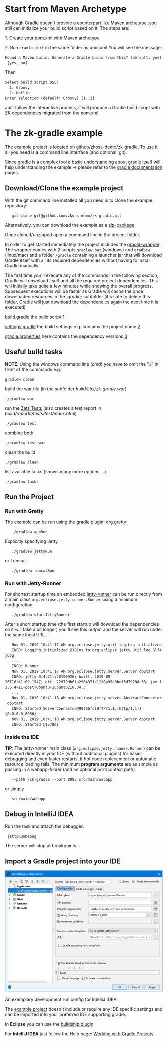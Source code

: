

# Start from Maven Archetype

Although Gradle doesn't provide a counterpart like Maven archetype, you
still can initialize your build script based on it. The steps are:

1\. [Create your pom.xml with Maven
archetype](https://www.zkoss.org/wiki/ZK_Installation_Guide/Quick_Start/Create_and_Run_Your_First_ZK_Application_with_Maven_Archetype)

2\. Run `gradle init` in the same folder as pom.xml You will see the
message:

`Found a Maven build. Generate a Gradle build from this? (default: yes) [yes, no]`

Then

`Select build script DSL:`  
`  1: Groovy`  
`  2: Kotlin`  
`Enter selection (default: Groovy) [1..2]`

Just follow the interactive process, it will produce a Gradle build
script with ZK dependencies migrated from the pom.xml.

# The zk-gradle example

The example project is located on
[github/zkoss-demo/zk-gradle](https://github.com/zkoss-demo/zk-gradle).
To use it all you need is a command line interface (and optional: git).

Since gradle is a complex tool a basic understanding about gradle itself
will help understanding the example -\> please refer to the [gradle
documentation](https://docs.gradle.org/) pages.

## Download/Clone the example project

With the git command line installed all you need is to clone the example
repository:

`   git clone git@github.com:zkoss-demo/zk-gradle.git`

Alternatively, you can download the example as a
[zip-package](https://github.com/zkoss-demo/zk-gradle/archive/master.zip).

Once cloned/unzipped open a command line in the project folder.

In order to get started immediately the project includes the
[gradle-wrapper](https://docs.gradle.org/current/userguide/gradle_wrapper.html).
The wrapper comes with 2 scripts `gradlew.bat` (windows) and `gradlew`
(linux/mac) and a folder `/gradle` containing a launcher jar that will
download Gradle itself with all its required dependencies without having
to install Gradle manually.

The first time you'll execute any of the commands in the following
section, Gradle will download itself and all the required project
dependencies. This will initially take quite a few minutes while showing
the overall progress. Subsequent executions will be faster as Gradle
will cache the once downloaded resources in the *.gradle/* subfolder
(it's safe to delete this folder, Gradle will just download the
dependencies again the next time it is executed)

[build.gradle](https://github.com/zkoss-demo/zk-gradle/blob/master/build.gradle)
the build script
[1](https://docs.gradle.org/current/userguide/tutorial_using_tasks.html)

[settings.gradle](https://github.com/zkoss-demo/zk-gradle/blob/master/settings.gradle)
the build settings e.g. contains the project name
[2](https://docs.gradle.org/current/dsl/org.gradle.api.initialization.Settings.html)

[gradle.properties](https://github.com/zkoss-demo/zk-gradle/blob/master/gradle.properties)
here contains the dependency versions
[3](https://docs.gradle.org/current/userguide/build_environment.html)

## Useful build tasks

**NOTE**: Using the windows command line (*cmd*) you have to omit the
"./" in front of the commands e.g.

`gradlew clean`

build the war file (in the subfolder *build/libs/zk-gradle.war*)

`./gradlew war`

run the [Zats Tests](https://www.zkoss.org/product/zats) (also creates a
test report in *build/reports/tests/test/index.html*)

`./gradlew test`

combine both

`./gradlew test war`

clean the build

`./gradlew clean`

list available tasks (shows many more options ...)

`./gradlew tasks`

## Run the Project

### Run with Gretty

The example can be run using the [gradle plugin:
org.gretty](https://plugins.gradle.org/plugin/org.gretty)

`   ./gradlew appRun`

Explicitly specifying Jetty

`   ./gradlew jettyRun`

or Tomcat

`   ./gradlew tomcatRun`

### Run with Jetty-Runner

For shortest startup time an embedded
[jetty-runner](https://www.eclipse.org/jetty/documentation/current/runner.html)
can be run directly from a main class `org.eclipse.jetty.runner.Runner`
using a minimum configuration.

`   ./gradlew startJettyRunner`

After a short startup time (the first startup will download the
dependencies so it will take a bit longer) you'll see this output and
the server will run under the same local URL.

`   Nov 01, 2019 10:41:17 AM org.eclipse.jetty.util.log.Log initialized`  
`   INFO: Logging initialized @181ms to org.eclipse.jetty.util.log.Slf4jLog`  
`   ...`  
`   INFO: Runner`  
`   Nov 01, 2019 10:41:17 AM org.eclipse.jetty.server.Server doStart`  
`   INFO: jetty-9.4.21.v20190926; built: 2019-09-26T16:41:09.154Z; git: 72970db61a2904371e1218a95a3bef5d79788c33; jvm 11.0.4+11-post-Ubuntu-1ubuntu218.04.3`  
`   ...`  
`   Nov 01, 2019 10:41:18 AM org.eclipse.jetty.server.AbstractConnector doStart`  
`   INFO: Started ServerConnector@90f6bfd{HTTP/1.1,[http/1.1]}{0.0.0.0:8080}`  
`   Nov 01, 2019 10:41:18 AM org.eclipse.jetty.server.Server doStart`  
`   INFO: Started @1578ms`

### Inside the IDE

**TIP**: The jetty-runner main class (`org.eclipse.jetty.runner.Runner`)
can be executed directly in your IDE (without additional plugins) for
easier debugging and even faster restarts, if hot code replacement or
automatic resource loading fails. The minimum **program arguments** are
as simple as passing in a webapp-folder (and an optional port/context
path)

`   --path /zk-gradle --port 8085 src/main/webapp`

or simply

`   src/main/webapp`

## Debug in IntelliJ IDEA

Run the task and attach the debugger:

` jettyRunDebug`

The server will stop at breakpoints.

## Import a Gradle project into your IDE


![](images/zk-gradle-idea-run-config.png)
<figcaption>An exemplary development run config for IntelliJ
IDEA</figcaption>


The [example project](https://github.com/zkoss-demo/zk-gradle) doesn't
include or require any IDE specific settings and can be imported into
your preferred IDE supporting gradle.

In **Eclipse** you can use the [buildship
plugin](https://projects.eclipse.org/projects/tools.buildship)

For **IntelliJ IDEA** just follow the Help page: [Working with Gradle
Projects](https://www.jetbrains.com/help/idea/gradle.html)
